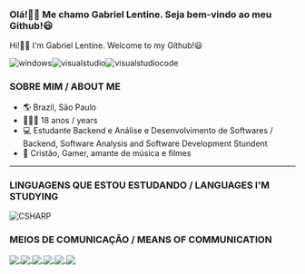 ### Olá!👋🏻 Me chamo Gabriel Lentine. Seja bem-vindo ao meu Github!😃
<p>Hi!👋🏻 I'm Gabriel Lentine. Welcome to my Github!😃</p>

<img align="center" alt="windows" src="https://img.shields.io/badge/Windows-0078D6?style=for-the-badge&logo=windows&logoColor=white"/><img align="center" alt="visualstudio" src="https://img.shields.io/badge/Visual_Studio-5C2D91?style=for-the-badge&logo=visual%20studio&logoColor=white"/><img align="center" alt="visualstudiocode" src="https://img.shields.io/badge/Visual_Studio_Code-0078D4?style=for-the-badge&logo=visual%20studio%20code&logoColor=white"/>

### SOBRE MIM / ABOUT ME
- 🌎 Brazil, São Paulo
- 🧔🏻‍♂️ 18 anos /  years
- 💻 Estudante Backend e Análise e Desenvolvimento de Softwares / Backend, Software Analysis and Software Development Stundent
- 🎲 Cristão, Gamer, amante de música e filmes
<hr>

### LINGUAGENS QUE ESTOU ESTUDANDO / LANGUAGES I'M STUDYING
<div>
  <img align="center" alt="CSHARP" src="https://img.shields.io/badge/C%23-239120?style=for-the-badge&logo=c-sharp&logoColor=white"/>
</div>

### MEIOS DE COMUNICAÇÃO / MEANS OF COMMUNICATION
<div>
  <a href="https://api.whatsapp.com/send?phone=5511993240918">
    <img align="center" src="https://img.shields.io/badge/WhatsApp-25D366?style=for-the-badge&logo=whatsapp&logoColor=white"/>
    
  <a href="https://www.linkedin.com/in/gabriel-lentine-83a316239/">
    <img align="center" src="https://img.shields.io/badge/LinkedIn-0077B5?style=for-the-badge&logo=linkedin&logoColor=white"/>
    
  <a href="discord.gg/lentinedev">
    <img align="center" src="https://img.shields.io/badge/Discord-7289DA?style=for-the-badge&logo=discord&logoColor=white"/>
    
  <a href="https://br.pinterest.com/gabriellentine66/">
    <img align="center" src="https://img.shields.io/badge/Pinterest-%23E60023.svg?&style=for-the-badge&logo=Pinterest&logoColor=white"/>
    
  <a href="gabrielmarinholentine@gmail.com">
    <img align="center" src="https://img.shields.io/badge/Gmail-D14836?style=for-the-badge&logo=gmail&logoColor=white"/>
    
  <a href="https://steamcommunity.com/id/lentine/">
    <img align="center" src="https://img.shields.io/badge/Steam-000000?style=for-the-badge&logo=steam&logoColor=white"/>
</div>
<br>
